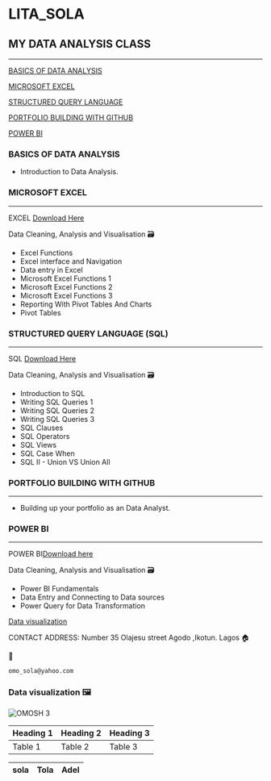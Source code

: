 # LITA_SOLA

## MY DATA ANALYSIS CLASS 
---


[BASICS OF DATA ANALYSIS](#basics-of-data-analysis)

[MICROSOFT EXCEL](microsoft-excel)

[STRUCTURED QUERY LANGUAGE](structured-query-language)

[PORTFOLIO BUILDING WITH GITHUB](potfolio-building-with-github)

[POWER BI](power-bi)

### BASICS OF DATA ANALYSIS
- Introduction to Data Analysis.

### MICROSOFT EXCEL
---
EXCEL [Download Here](https://www.microsoft.com)
 
Data Cleaning, Analysis and Visualisation 🗃️
- Excel Functions
- Excel interface and Navigation
- Data entry in Excel
- Microsoft Excel Functions 1
- Microsoft Excel Functions 2
- Microsoft Excel Functions 3
- Reporting With Pivot Tables And Charts
- Pivot Tables

### STRUCTURED QUERY LANGUAGE (SQL)
---
SQL [Download Here](https://www.microsoft.com/en-us/sql-server/sql-server-downloads)
 
Data Cleaning, Analysis and Visualisation 🗃️
- Introduction to SQL
- Writing SQL Queries 1
- Writing SQL Queries 2
- Writing SQL Queries 3
- SQL Clauses
- SQL Operators
- SQL Views
- SQL Case When
- SQL II - Union VS Union All

### PORTFOLIO BUILDING WITH GITHUB
---
- Building up your portfolio as an Data Analyst.

### POWER BI 
---
POWER BI[Download here](https://www.microsoft.com/en-us/download/details.aspx?id=58494)

Data Cleaning, Analysis and Visualisation 🗃️
- Power BI Fundamentals
- Data Entry and Connecting to Data sources
- Power Query for Data Transformation


[Data visualization](#data-visualization)

CONTACT ADDRESS:
Number 35 Olajesu street Agodo ,Ikotun. Lagos 🏠

📧
``` Email 
omo_sola@yahoo.com
```


### Data visualization 🖼️
![OMOSH 3](https://github.com/user-attachments/assets/a8f1f662-ada4-4908-b9a6-37a0be7377ed)


|Heading 1|Heading 2|Heading 3|
|---------|---------|---------|
|Table 1|Table 2|Table 3|

|sola|Tola|Adel|
|------|------|------



